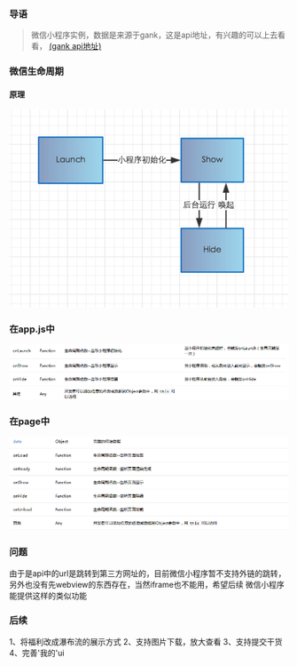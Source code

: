 ### 导语
 > 微信小程序实例，数据是来源于gank，这是api地址，有兴趣的可以上去看看， [(gank api地址)](http://gank.io/api)
 
### 微信生命周期

#### 原理
![原理](images/1.png)

### 在app.js中
![appjs](images/2.png)


### 在page中
![appjs](images/3.png) 
 
### 问题
 由于是api中的url是跳转到第三方网址的，目前微信小程序暂不支持外链的跳转，另外也没有先webview的东西存在，当然iframe也不能用，希望后续
 微信小程序能提供这样的类似功能
 
### 后续
1、将福利改成瀑布流的展示方式
2、支持图片下载，放大查看
3、支持提交干货
4、完善'我的'ui
